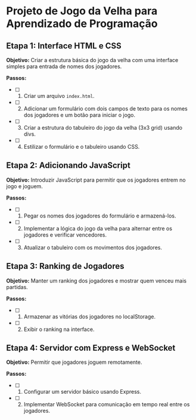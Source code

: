 # Projeto de Jogo da Velha para Aprendizado de Programação

## Etapa 1: Interface HTML e CSS

**Objetivo:** Criar a estrutura básica do jogo da velha com uma interface simples para entrada de nomes dos jogadores.

**Passos:**

- [ ] 1. Criar um arquivo `index.html`.
- [ ] 2. Adicionar um formulário com dois campos de texto para os nomes dos jogadores e um botão para iniciar o jogo.
- [ ] 3. Criar a estrutura do tabuleiro do jogo da velha (3x3 grid) usando divs.
- [ ] 4. Estilizar o formulário e o tabuleiro usando CSS.


## Etapa 2: Adicionando JavaScript

**Objetivo:** Introduzir JavaScript para permitir que os jogadores entrem no jogo e joguem.

**Passos:**

- [ ] 1. Pegar os nomes dos jogadores do formulário e armazená-los.
- [ ] 2. Implementar a lógica do jogo da velha para alternar entre os jogadores e verificar vencedores.
- [ ] 3. Atualizar o tabuleiro com os movimentos dos jogadores.


## Etapa 3: Ranking de Jogadores

**Objetivo:** Manter um ranking dos jogadores e mostrar quem venceu mais partidas.

**Passos:**

- [ ] 1. Armazenar as vitórias dos jogadores no localStorage.
- [ ] 2. Exibir o ranking na interface.

## Etapa 4: Servidor com Express e WebSocket

**Objetivo:** Permitir que jogadores joguem remotamente.

**Passos:**

- [ ] 1. Configurar um servidor básico usando Express.
- [ ] 2. Implementar WebSocket para comunicação em tempo real entre os jogadores.